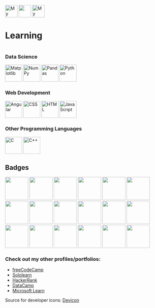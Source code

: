 <body>
	<div style="display:inline-block">
		<a href="https://www.linkedin.com/in/burak-hocuk/"><img height="40" src="https://cdn.jsdelivr.net/gh/devicons/devicon/icons/linkedin/linkedin-original.svg" alt="My LinkedIn profile" /></a>
        	<a href="https://github.com/burak-hocuk"><img height="40" src="https://cdn.jsdelivr.net/gh/devicons/devicon@latest/icons/github/github-original.svg" /></a>
		<a href="https://www.kaggle.com/burakhocuk"><img height="40" src="https://cdn.jsdelivr.net/gh/devicons/devicon@latest/icons/kaggle/kaggle-original.svg" alt="My Kaggle profile" /></a>
	</div>
	<h1>Learning</h1>
	<div style="display:inline-block">
		<h3>Data Science</h3>
			<a href="https://matplotlib.org/"><img height="55" src="https://cdn.jsdelivr.net/gh/devicons/devicon@latest/icons/matplotlib/matplotlib-original.svg" alt="Matplotlib" /></a>
   			<a href="https://numpy.org/"><img height="55" src="https://cdn.jsdelivr.net/gh/devicons/devicon@latest/icons/numpy/numpy-original.svg" alt="NumPy" /></a>
          		<a href="https://pandas.pydata.org/"><img height="55" src="https://cdn.jsdelivr.net/gh/devicons/devicon@latest/icons/pandas/pandas-original.svg" alt="Pandas" /></a>
			<a href="https://www.python.org/"><img height="55" src="https://cdn.jsdelivr.net/gh/devicons/devicon/icons/python/python-original.svg" alt="Python" /></a>
		<h3>Web Development</h3>
	        	<a href="https://angular.io/"><img height="55" src="https://cdn.jsdelivr.net/gh/devicons/devicon@latest/icons/angular/angular-original.svg" alt="Angular" /></a>
			<img height="55" src="https://cdn.jsdelivr.net/gh/devicons/devicon/icons/css3/css3-original.svg" alt="CSS" />
			<img height="55" src="https://cdn.jsdelivr.net/gh/devicons/devicon/icons/html5/html5-original.svg" alt="HTML" />
			<a href="https://ecma-international.org/"><img height="55" src="https://cdn.jsdelivr.net/gh/devicons/devicon@latest/icons/javascript/javascript-original.svg" alt="JavaScript" /></a>
		<h3>Other Programming Languages</h3>
 			<img height="55" src="https://cdn.jsdelivr.net/gh/devicons/devicon@latest/icons/c/c-original.svg" alt="C" />
			<a href="https://isocpp.org/"><img height="55" src="https://cdn.jsdelivr.net/gh/devicons/devicon@latest/icons/cplusplus/cplusplus-original.svg" alt="C++"/></a>
	</div>
	<h2>Badges</h2>
	<div style="display:inline-block">
		<a href="https://www.credly.com/badges/443104a9-b57b-43a0-9a23-f9fa829fad88/public_url"><img height="75" src="https://images.credly.com/images/c49c04e1-7ab8-44e5-a7fa-37ed50e859af/image.png"></a>
		<a href="https://www.credly.com/badges/259563f2-b9c6-4f0a-873a-263134d76d84/public_url"><img height="75" src="https://images.credly.com/images/23959af0-44ad-4965-87ef-7758d0466471/image.png"></a>
		<a href="https://www.credly.com/badges/d85fb516-6591-4837-86c2-8431f4283d36/public_url"><img height="75" src="https://images.credly.com/images/d140b4a3-629e-46e2-9c62-ab1ba6a044c2/image.png"></a>
		<a href="https://www.credly.com/badges/306625ea-d391-4014-9d23-a15e4a6a41d5/public_url"><img height="75" src="https://images.credly.com/images/b62670ee-cb24-4603-b3b2-88517e64550d/image.png"></a>
		<a href="https://www.credly.com/badges/1843a04d-901c-4273-aceb-ab1b6ba2ba02/public_url"><img height="75" src="https://images.credly.com/images/4b02ec3c-b8e7-47b2-b033-d5ad68d69d08/image.png"></a>
		<a href="https://www.credly.com/badges/9369a864-ef04-42e6-9c3b-d61773584514/public_url"><img height="75" src="https://images.credly.com/images/edd8c4b5-eb09-4fc7-8f1e-1f29f47362b5/image.png"></a>
		<a href="https://www.credly.com/badges/e46649d4-4290-4b81-baec-fb2e26100fca/public_url"><img height="75" src="https://images.credly.com/images/ec9cb279-eea3-402b-b7fa-4f1669c8ba11/image.png"></a>
		<a href="https://www.credly.com/badges/397e380a-f4ac-41c8-942b-40fadf032de7/public_url"><img height="75" src="https://images.credly.com/images/6b35e0a1-7085-441b-8b7a-307a1f8afe40/image.png"></a>
		<a href="https://www.credly.com/badges/ddd3756e-62e5-4b2f-9788-9df79310023a/public_url"><img height="75" src="https://images.credly.com/images/d3da683c-f917-4e50-9102-fa9241eb4a90/image.png"></a>
		<a href="https://www.credly.com/badges/99351c34-71b8-4b29-8a09-9ff61abcd3b2/public_url"><img height="75" src="https://images.credly.com/images/a80b9dc3-db65-48c1-81f0-1bb3119c9dc7/image.png"></a>
		<a href="https://www.credly.com/badges/ad903394-6691-4e55-b753-f80b2574312c/public_url"><img height="75" src="https://images.credly.com/images/12056bcf-be4f-4609-a240-22a84973b686/image.png"></a>
		<a href="https://www.credly.com/badges/854b96e0-5ce1-47e6-8baa-2cd6419a2bd8/public_url"><img height="75" src="https://images.credly.com/images/5bac76f3-20dc-494b-ae36-c544c95f5d95/image.png"></a>
		<a href="https://www.credly.com/badges/ac8ed55e-544e-469a-9495-aaaaff05fd68/public_url"><img height="75" src="https://images.credly.com/images/7d081d1a-d45a-4c6d-843f-59776e265a9f/image.png"></a>
		<a href="https://www.credly.com/badges/1496243a-4540-43e3-a85c-59b204c0a544/public_url"><img height="75" src="https://images.credly.com/images/41e67025-f502-4f7f-9cf8-ca81538a533b/image.png"></a>
		<a href="https://www.credly.com/badges/47caa519-ce56-4071-a968-af60001529c0/public_url"><img height="75" src="https://images.credly.com/images/bb445c34-b2fd-4daf-9aa5-918f527b509e/image.png"></a>
		<a href="https://www.credly.com/badges/c3e90a78-c0be-40c0-9f69-6791edfbc4f9/public_url"><img height="75" src="https://images.credly.com/images/c6ba31ee-be84-4a98-8478-a152df17de65/image.png"></a>
		<a href="https://www.credly.com/badges/266ee67d-ab92-43df-b44a-0d3dbe74527e/public_url"><img height="75" src="https://images.credly.com/images/4ff66a5e-7ca4-4018-a50a-621d1075c1bc/Foundations-Learning-Foundational.png"></a>
		<a href="https://www.datacamp.com/skill-verification/AIF0012519930101"><img height="75" src="https://github.com/burak-hocuk/burak-hocuk/assets/155871917/1b9eb704-f462-4760-b742-130e5bdaae9e"></a>
	</div>
	<h3>Check out my other profiles/portfolios:</h3>
	<ul>
		<li><a href="https://www.freecodecamp.org/burak-hocuk">freeCodeCamp</a></li>
		<li><a href="https://www.sololearn.com/en/profile/30153535">Sololearn</a></li>
		<li><a href="https://www.hackerrank.com/profile/burak_hocuk">HackerRank</a></li>
		<li><a href="https://www.datacamp.com/portfolio/burak-hocuk">DataCamp</a></li>
		<li><a href="https://learn.microsoft.com/en-gb/users/burak-hocuk/">Microsoft Learn</a></li>
	</ul>
	<p>Source for developer icons: <a href="https://devicon.dev/">Devicon</a> </p>
</body>
